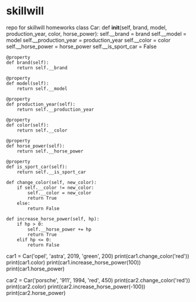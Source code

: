 # skillwill
repo for skillwill homeworks
class Car:
    def __init__(self, brand, model, production_year, color, horse_power):
        self.__brand = brand
        self.__model = model
        self.__production_year = production_year
        self.__color = color
        self.__horse_power = horse_power
        self.__is_sport_car = False

    @property
    def brand(self):
        return self.__brand

    @property
    def model(self):
        return self.__model

    @property
    def production_year(self):
        return self.__production_year

    @property
    def color(self):
        return self.__color

    @property
    def horse_power(self):
        return self.__horse_power

    @property
    def is_sport_car(self):
        return self.__is_sport_car

    def change_color(self, new_color):
        if self.__color != new_color:
            self.__color = new_color
            return True
        else:
            return False

    def increase_horse_power(self, hp):
        if hp > 0:
            self.__horse_power += hp
            return True
        elif hp <= 0:
            return False


car1 = Car('opel', 'astra', 2019, 'green', 200)
print(car1.change_color('red'))
print(car1.color)
print(car1.increase_horse_power(100))
print(car1.horse_power)

car2 = Car('porsche', '911', 1994, 'red', 450)
print(car2.change_color('red'))
print(car2.color)
print(car2.increase_horse_power(-100))
print(car2.horse_power)
